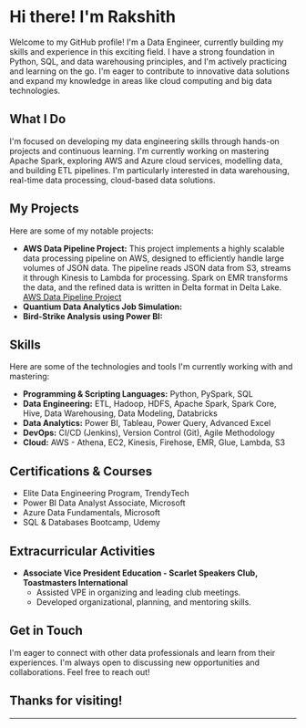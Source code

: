 # Hi there! I'm Rakshith

Welcome to my GitHub profile! I'm a Data Engineer, currently building my skills and experience in this exciting field. I have a strong foundation in Python, SQL, and data warehousing principles, and I'm actively practicing and learning on the go. I'm eager to contribute to innovative data solutions and expand my knowledge in areas like cloud computing and big data technologies.

## What I Do

I'm focused on developing my data engineering skills through hands-on projects and continuous learning. I'm currently working on mastering Apache Spark, exploring AWS and Azure cloud services, modelling data, and building ETL pipelines.  I'm particularly interested in data warehousing, real-time data processing, cloud-based data solutions.

## My Projects

Here are some of my notable projects:

* **AWS Data Pipeline Project:** This project implements a highly scalable data processing pipeline on AWS, designed to efficiently handle large volumes of JSON data. The pipeline reads JSON data from S3, streams it through Kinesis to Lambda for processing.  Spark on EMR transforms the data, and the refined data is written in Delta format in Delta Lake.
  [AWS Data Pipeline Project](https://github.com/rkshthg/-AWS---Data-Processing-Pipeline)
* **Quantium Data Analytics Job Simulation:**
* **Bird-Strike Analysis using Power BI:**

## Skills

Here are some of the technologies and tools I'm currently working with and mastering:

* **Programming & Scripting Languages:** Python, PySpark, SQL
* **Data Engineering:** ETL, Hadoop, HDFS, Apache Spark, Spark Core, Hive, Data Warehousing, Data Modeling, Databricks
* **Data Analytics:**  Power BI, Tableau, Power Query, Advanced Excel
* **DevOps:** CI/CD (Jenkins), Version Control (Git), Agile Methodology
* **Cloud:** AWS - Athena, EC2, Kinesis, Firehose, EMR, Glue, Lambda, S3

## Certifications & Courses

* Elite Data Engineering Program, TrendyTech
* Power BI Data Analyst Associate, Microsoft
* Azure Data Fundamentals, Microsoft
* SQL & Databases Bootcamp, Udemy

## Extracurricular Activities

* **Associate Vice President Education - Scarlet Speakers Club, Toastmasters International**
    * Assisted VPE in organizing and leading club meetings.
    * Developed organizational, planning, and mentoring skills.

## Get in Touch

I'm eager to connect with other data professionals and learn from their experiences.  I'm always open to discussing new opportunities and collaborations. Feel free to reach out!

## Thanks for visiting!

---
